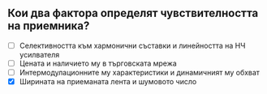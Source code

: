 ## Кои два фактора определят чувствителността на приемника?

<!-- Верният отговор е отбелязан с [X] -->

- [ ] Селективността към хармонични съставки и линейността на НЧ усилвателя
- [ ] Цената и наличието му в търговската мрежа
- [ ] Интермодулационните му характеристики и динамичният му обхват
- [X] Ширината на приеманата лента и шумовото число
